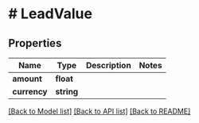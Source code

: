 # # LeadValue

## Properties

Name | Type | Description | Notes
------------ | ------------- | ------------- | -------------
**amount** | **float** |  |
**currency** | **string** |  |

[[Back to Model list]](../README.md#documentation-for-models) [[Back to API list]](../README.md#documentation-for-api-endpoints) [[Back to README]](../README.md)
